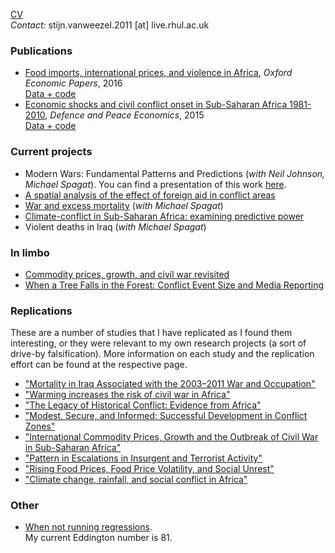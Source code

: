[CV](https://goo.gl/BlYtbz)<br>
*Contact:* stijn.vanweezel.2011 [at] live.rhul.ac.uk

### Publications
* [Food imports, international prices, and violence in Africa](http://oep.oxfordjournals.org/content/early/2016/05/02/oep.gpw015.abstract), *Oxford Economic Papers*, 2016 <br>
[Data + code](https://github.com/CommonEconomist/Publications/tree/master/OEP_2016)
* [Economic shocks and civil conflict onset in Sub-Saharan Africa 1981-2010](http://www.tandfonline.com/doi/full/10.1080/10242694.2014.887489), *Defence and Peace Economics*, 2015 <br>
[Data + code](https://github.com/CommonEconomist/Publications/tree/master/DPE_2015)

### Current projects
* Modern Wars: Fundamental Patterns and Predictions (_with Neil Johnson, Michael Spagat_). You can find a presentation of this work [here](https://mikespagat.wordpress.com/2016/03/31/predicting-the-size-distribution-of-violent-events-in-war/).
* [A spatial analysis of the effect of foreign aid in conflict areas](http://ssrn.com/abstract=2450867)
* [War and excess mortality](http://papers.ssrn.com/sol3/papers.cfm?abstract_id=2664659) (_with Michael Spagat_)
* [Climate-conflict in Sub-Saharan Africa: examining predictive power](http://papers.ssrn.com/sol3/papers.cfm?abstract_id=2550228)
* Violent deaths in Iraq (_with Michael Spagat_)

### In limbo
* [Commodity prices, growth, and civil war revisited](http://ssrn.com/abstract=2688476)
* [When a Tree Falls in the Forest: Conflict Event Size and Media Reporting ](http://ssrn.com/abstract=2805949)

### Replications
These are a number of studies that I have replicated as I found them interesting, or they were relevant to my own research projects (a sort of drive-by falsification). 
More information on each study and the replication effort can be found at the respective page.

* ["Mortality in Iraq Associated with the 2003–2011 War and Occupation"](https://github.com/CommonEconomist/Replications/tree/master/2013_Hagopian_et_al)
* ["Warming increases the risk of civil war in Africa"](https://github.com/CommonEconomist/Replications/tree/master/2009_Burke_et_al)
* ["The Legacy of Historical Conflict: Evidence from Africa"](https://github.com/CommonEconomist/Replications/tree/master/2014_Besley_Reynal-Querol)
* ["Modest, Secure, and Informed: Successful Development in Conflict Zones"](https://github.com/CommonEconomist/Replications/tree/master/2013_Berman_et_al)
* ["International Commodity Prices, Growth and the Outbreak of Civil War in Sub-Saharan Africa"](https://github.com/CommonEconomist/Replications/tree/master/2010_Bruckner_Ciccone)
* ["Pattern in Escalations in Insurgent and Terrorist Activity"](https://github.com/CommonEconomist/Replications/tree/master/2011_Johnson_et_al)
* ["Rising Food Prices, Food Price Volatility, and Social Unrest"](https://github.com/CommonEconomist/Replications/tree/master/2015_Bellemare)
* ["Climate change, rainfall, and social conflict in Africa"](https://github.com/CommonEconomist/Replications/tree/master/2012_Hendrix_Salehyan)

### Other
* [When not running regressions](http://veloviewer.com/athlete/2135375/).<br>
My current Eddington number is 81. 
